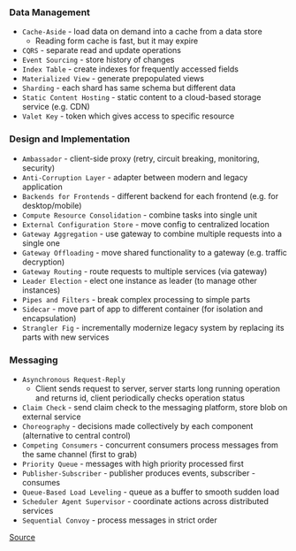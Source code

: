 ### Data Management
* `Cache-Aside` - load data on demand into a cache from a data store
    * Reading form cache is fast, but it may expire
* `CQRS` - separate read and update operations 
* `Event Sourcing` - store history of changes
* `Index Table` - create indexes for frequently accessed fields
* `Materialized View` - generate prepopulated views
* `Sharding` - each shard has same schema but different data
* `Static Content Hosting` - static content to a cloud-based storage service (e.g. CDN)
* `Valet Key` - token which gives access to specific resource

### Design and Implementation
* `Ambassador` - client-side proxy (retry, circuit breaking, monitoring, security)
* `Anti-Corruption Layer` - adapter between modern and legacy application
* `Backends for Frontends` - different backend for each frontend (e.g. for desktop/mobile)
* `Compute Resource Consolidation` - combine tasks into single unit
* `External Configuration Store` - move config to centralized location
* `Gateway Aggregation` - use gateway to combine multiple requests into a single one
* `Gateway Offloading` - move shared functionality to a gateway (e.g. traffic decryption)
* `Gateway Routing` - route requests to multiple services (via gateway)
* `Leader Election` - elect one instance as leader (to manage other instances)
* `Pipes and Filters` - break complex processing to simple parts
* `Sidecar` - move part of app to different container (for isolation and encapsulation)
* `Strangler Fig` - incrementally modernize legacy system by replacing its parts with new services

### Messaging
* `Asynchronous Request-Reply`
    * Client sends request to server, server starts long running operation and returns id, client periodically checks operation status
* `Claim Check` - send claim check to the messaging platform, store blob on external service
* `Choreography` - decisions made collectively by each component (alternative to central control)
* `Competing Consumers` - concurrent consumers process messages from the same channel (first to grab)
* `Priority Queue` - messages with high priority processed first
* `Publisher-Subscriber` - publisher produces events, subscriber - consumes
* `Queue-Based Load Leveling` - queue as a buffer to smooth sudden load
* `Scheduler Agent Supervisor` - coordinate actions across distributed services
* `Sequential Convoy` - process messages in strict order

[Source](https://docs.microsoft.com/en-us/azure/architecture/patterns/index-patterns)
